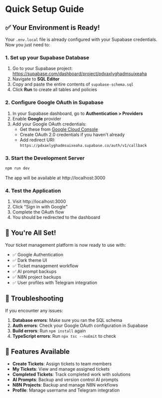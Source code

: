 # Quick Setup Guide

## ✅ Your Environment is Ready!

Your `.env.local` file is already configured with your Supabase credentials. Now you just need to:

### 1. Set up your Supabase Database

1. Go to your Supabase project: https://supabase.com/dashboard/project/pdxaxlyghadmsuixeaha
2. Navigate to **SQL Editor**
3. Copy and paste the entire contents of `supabase-schema.sql`
4. Click **Run** to create all tables and policies

### 2. Configure Google OAuth in Supabase

1. In your Supabase dashboard, go to **Authentication > Providers**
2. Enable **Google** provider
3. Add your Google OAuth credentials:
   - Get these from [Google Cloud Console](https://console.cloud.google.com/)
   - Create OAuth 2.0 credentials if you haven't already
   - Add redirect URI: `https://pdxaxlyghadmsuixeaha.supabase.co/auth/v1/callback`

### 3. Start the Development Server

```bash
npm run dev
```

The app will be available at http://localhost:3000

### 4. Test the Application

1. Visit http://localhost:3000
2. Click "Sign in with Google"
3. Complete the OAuth flow
4. You should be redirected to the dashboard

## 🎉 You're All Set!

Your ticket management platform is now ready to use with:
- ✅ Google Authentication
- ✅ Dark theme UI
- ✅ Ticket management workflow
- ✅ AI prompt backups
- ✅ N8N project backups
- ✅ User profiles with Telegram integration

## 🔧 Troubleshooting

If you encounter any issues:

1. **Database errors**: Make sure you ran the SQL schema
2. **Auth errors**: Check your Google OAuth configuration in Supabase
3. **Build errors**: Run `npm install` again
4. **TypeScript errors**: Run `npx tsc --noEmit` to check

## 📱 Features Available

- **Create Tickets**: Assign tickets to team members
- **My Tickets**: View and manage assigned tickets
- **Completed Tickets**: Track completed work with solutions
- **AI Prompts**: Backup and version control AI prompts
- **N8N Projects**: Backup and manage N8N workflows
- **Profile**: Manage username and Telegram integration
